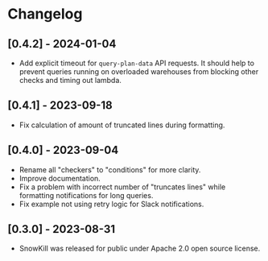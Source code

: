 # Changelog

## [0.4.2] - 2024-01-04

- Add explicit timeout for `query-plan-data` API requests. It should help to prevent queries running on overloaded warehouses from blocking other checks and timing out lambda.

## [0.4.1] - 2023-09-18

- Fix calculation of amount of truncated lines during formatting.

## [0.4.0] - 2023-09-04

- Rename all "checkers" to "conditions" for more clarity.
- Improve documentation.
- Fix a problem with incorrect number of "truncates lines" while formatting notifications for long queries.
- Fix example not using retry logic for Slack notifications.

## [0.3.0] - 2023-08-31

- SnowKill was released for public under Apache 2.0 open source license.
